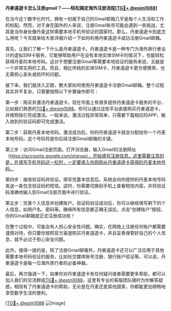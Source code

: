 **丹麥遠遊卡怎么注册gmail？——轻松搞定海外注册流程[[TG💪+ @esim1088](https://t.me/s/esim1088)]**

在当今这个数字化时代，拥有一封属于自己的Gmail邮箱几乎是每个人生活和工作的标配。然而，对于身在国外的人来说，注册Gmail账号可能会遇到一些挑战，尤其是当你身处像丹麦这样需要本地手机号验证的国家时。那么，丹麥遠遊卡到底怎么用呢？今天就来给大家详细介绍一下如何利用丹麥遠遊卡成功注册Gmail邮箱。

首先，让我们了解一下什么是丹麥遠遊卡。丹麥遠遊卡是一种专门为海外旅行者设计的虚拟SIM卡服务，它能够帮助用户在没有本地实体SIM卡的情况下，也能轻松获得丹麦的本地号码。这对于想要注册Gmail等需要本地验证的服务来说，无疑是一个非常实用的工具。而且，相比传统的实体SIM卡，丹麥遠遊卡更方便携带，也无需担心丢失或损坏的问题。

接下来，我们就进入正题，教大家如何使用丹麥遠遊卡注册Gmail邮箱。整个过程其实并不复杂，只需要按照以下步骤操作即可：

第一步：购买并激活丹麥遠遊卡。现在市面上有很多提供丹麥遠遊卡服务的平台，比如我们熟悉的[TG💪+ @esim1088](https://t.me/s/esim1088)。你可以通过这些平台直接购买丹麥遠遊卡，并按照指引完成激活。一般来说，激活过程非常简单，只需要下载相应的APP，输入收到的验证码即可完成激活。

第二步：获取丹麦本地号码。激活成功后，你的丹麥遠遊卡就会分配给你一个丹麦本地号码。这个号码将是你后续注册Gmail邮箱的关键。

第三步：访问Gmail注册页面。打开浏览器，输入Gmail的注册网址（https://accounts.google.com/signup），开始填写注册信息。这里需要注意的是，在填写手机号码这一栏时，一定要填入你刚刚从丹麥遠遊卡获得的丹麦本地号码。

第四步：接收验证码并验证。填写完基本信息后，系统会向你提供的丹麦本地号码发送一条包含验证码的短信。这时，你需要切换到手机上查看短信内容，并将验证码准确地输入到Gmail注册页面中进行验证。

第五步：完善个人信息并创建账户。验证码验证成功后，你可以继续填写剩下的个人信息，如用户名、密码等。确保所有信息都正确无误后，点击“创建账户”按钮，你的Gmail邮箱就正式注册成功啦！

在整个过程中，可能会有人担心安全性问题。确实，在网络上注册任何账户都需要谨慎对待，但只要你按照官方渠道购买丹麥遠遊卡，并且妥善保管好自己的个人信息，就不必过于担心安全问题。

此外，值得一提的是，除了注册Gmail邮箱外，丹麥遠遊卡还可以广泛应用于其他需要本地号码验证的服务，比如社交媒体账号注册、银行账户验证等。可以说，丹麥遠遊卡是每一位海外旅行者的必备神器。

最后，再次强调一下，如果你对丹麥遠遊卡有任何疑问或者需要更多帮助，都可以加入我们的交流群组[TG💪+ @esim1088](https://t.me/s/esim1088)，这里有专业的客服团队随时为你解答疑惑。相信有了丹麥遠遊卡的帮助，无论是在丹麦还是其他国家，你都能更加顺畅地享受数字生活的便利。

[[TG💪+ @esim1088](https://t.me/s/esim1088) ![Image](https://i.postimg.cc/4NQfJmqS/Snipaste-2025-05-13-00-14-12.png)]